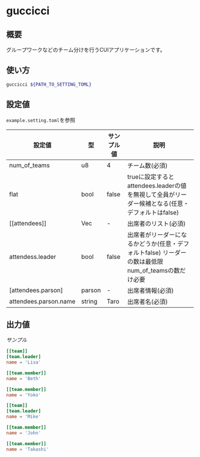 # guccicci

## 概要

グループワークなどのチーム分けを行うCUIアプリケーションです。

## 使い方

```bash
guccicci ${PATH_TO_SETTING_TOML}
```

## 設定値

`example.setting.toml`を参照

|設定値|型|サンプル値|説明|
|--|--|--|--|
|num_of_teams|u8|4|チーム数(必須)|
|flat|bool|false|trueに設定するとattendees.leaderの値を無視して全員がリーダー候補となる(任意・デフォルトはfalse)|
|[[attendees]]|Vec<attendee>|-|出席者のリスト(必須)|
|attendess.leader|bool|false|出席者がリーダーになるかどうか(任意・デフォルトfalse) リーダーの数は最低限num_of_teamsの数だけ必要|
|[attendees.parson]|parson|-|出席者情報(必須)|
|attendees.parson.name|string|Taro|出席者名(必須)|

## 出力値

*サンプル*
```toml
[[team]]
[team.leader]
name = 'Lisa'

[[team.member]]
name = 'Beth'

[[team.member]]
name = 'Yoko'

[[team]]
[team.leader]
name = 'Mike'

[[team.member]]
name = 'John'

[[team.member]]
name = 'Takashi'
```


